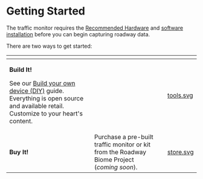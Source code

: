 # Getting Started

The traffic monitor requires the [Recommended Hardware](recommended-hardware.md) and [software installation](software-installation.md) before you can begin capturing roadway data.

There are two ways to get started:

<table data-card-size="large" data-view="cards"><thead><tr><th></th><th></th><th></th><th data-hidden data-card-cover data-type="files"></th></tr></thead><tbody><tr><td><p><strong>Build It!</strong>  </p><p>See our <a href="build-your-own-device-diy/">Build your own device (DIY)</a> guide. Everything is open source and available retail. Customize to your heart's content.</p></td><td></td><td></td><td><a href=".gitbook/assets/tools.svg">tools.svg</a></td></tr><tr><td><strong>Buy It!</strong></td><td>Purchase a pre-built traffic monitor or kit from the Roadway Biome Project (<em>coming soon</em>).</td><td><p></p><p></p></td><td><a href=".gitbook/assets/store.svg">store.svg</a></td></tr></tbody></table>

